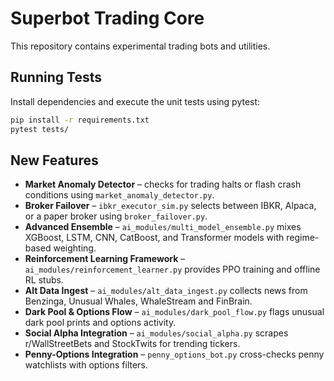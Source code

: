 # Superbot Trading Core

This repository contains experimental trading bots and utilities.

## Running Tests

Install dependencies and execute the unit tests using pytest:

```bash
pip install -r requirements.txt
pytest tests/
```

## New Features

- **Market Anomaly Detector** – checks for trading halts or flash crash conditions using `market_anomaly_detector.py`.
- **Broker Failover** – `ibkr_executor_sim.py` selects between IBKR, Alpaca, or a paper broker using `broker_failover.py`.
- **Advanced Ensemble** – `ai_modules/multi_model_ensemble.py` mixes XGBoost, LSTM, CNN, CatBoost, and Transformer models with regime-based weighting.
- **Reinforcement Learning Framework** – `ai_modules/reinforcement_learner.py` provides PPO training and offline RL stubs.
- **Alt Data Ingest** – `ai_modules/alt_data_ingest.py` collects news from Benzinga, Unusual Whales, WhaleStream and FinBrain.
- **Dark Pool & Options Flow** – `ai_modules/dark_pool_flow.py` flags unusual dark pool prints and options activity.
- **Social Alpha Integration** – `ai_modules/social_alpha.py` scrapes r/WallStreetBets and StockTwits for trending tickers.
- **Penny-Options Integration** – `penny_options_bot.py` cross-checks penny watchlists with options filters.
